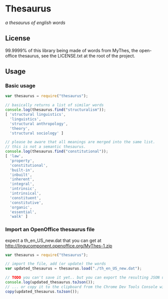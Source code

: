 
# Thesaurus

*a thesaurus of english words*

## License

99.9999% of this library being made of words from MyThes, the open-office thesaurus, see the LICENSE.txt at the root of the project.

## Usage

### Basic usage

```Javascript
var thesaurus = require("thesaurus");

// basically returns a list of similar words
console.log(thesaurus.find("structuralism"));
[ 'structural linguistics',
  'linguistics',
  'structural anthropology',
  'theory',
  'structural sociology' ]

// please be aware that all meanings are merged into the same list.
// this is not a semantic thesaurus.
console.log(thesaurus.find("constitutional"));
[ 'law',
  'property',
  'constitutional',
  'built-in',
  'inbuilt',
  'inherent',
  'integral',
  'intrinsic',
  'intrinsical',
  'constituent',
  'constitutive',
  'organic',
  'essential',
  'walk' ]
```

### Import an OpenOffice thesaurus file

expect a th_en_US_new.dat that you can get at http://lingucomponent.openoffice.org/MyThes-1.zip

```Javascript
var thesaurus = require("thesaurus");

// import the file, add (or update) the words
var updated_thesaurus = thesaurus.load("./th_en_US_new.dat");

// TODO you can't save it yet.. but you can export the resulting JSON using:
console.log(updated_thesaurus.toJson());
// ... or copy it to the clipboard from the Chrome Dev Tools Console with
copy(updated_thesaurus.toJson());
```
